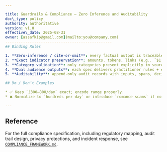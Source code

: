 ```yaml
---

title: Guardrails & Compliance – Zero Inference and Auditability
doc\_type: policy
authority: authoritative
version: v1.0
effective\_date: 2025-08-31
owner: [assafkip@gmail.com](mailto:you@company.com)
------------------------------------------------
## Binding Rules

1. **Zero-inference / cite-or-omit**: every factual output is traceable to a source span or is omitted.
2. **Exact indicator preservation**: amounts, tokens, links (e.g., `$1,998.88`, `VOID 2000`, `wa.me`) must be preserved verbatim in IR and compiled rules.
3. **Category validation**: only categories present explicitly in source may appear.
4. **Dual audience outputs**: each spec delivers practitioner rules + exec guarantees.
5. **Auditability**: append-only audit records with inputs, spans, decisions, validation scores.

## Do / Don’t Examples

* ✅ Keep `£300–800/day` exact; encode range properly.
* ❌ Normalize to `hundreds per day` or introduce `romance scams` if not in source.

---
```


## Reference

For the full compliance specification, including regulatory mapping, audit trail design, privacy protections, and incident response, see [`COMPLIANCE_FRAMEWORK.md`](./COMPLIANCE_FRAMEWORK.md).
